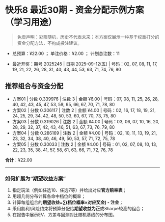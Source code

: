 # 快乐8 最近30期 - 资金分配示例方案（学习用途）

> 免责声明：彩票随机，历史不代表未来；本方案仅展示一种基于权重打分的资金分配方法，不构成投注建议。

- 总预算：¥22.00 ； 单注价格：¥2.00 ； 计划总注数：11

- 最近开奖：期号 2025245 | 日期 2025-09-12(五) | 号码：02, 07, 08, 11, 17, 19, 21, 22, 26, 28, 31, 40, 43, 44, 53, 63, 71, 74, 76, 80


## 推荐组合与资金分配

- 方案01 | 分数 0.339976 | 注数   3 | 金额 ¥6.00 | 号码：07, 08, 11, 25, 26, 28, 40, 42, 43, 45, 47, 53, 58, 65, 66, 67, 70, 71, 78, 80
- 方案02 | 分数 0.306117 | 注数   2 | 金额 ¥4.00 | 号码：02, 16, 17, 18, 19, 21, 24, 25, 29, 34, 42, 48, 50, 53, 60, 67, 70, 73, 75, 80
- 方案03 | 分数 0.319026 | 注数   2 | 金额 ¥4.00 | 号码：03, 06, 07, 10, 16, 20, 28, 29, 32, 37, 42, 43, 46, 51, 63, 67, 73, 76, 79, 80
- 方案04 | 分数 0.286169 | 注数   2 | 金额 ¥4.00 | 号码：02, 10, 11, 13, 19, 21, 23, 32, 34, 38, 40, 46, 49, 50, 53, 57, 71, 72, 75, 78
- 方案05 | 分数 0.30033 | 注数   2 | 金额 ¥4.00 | 号码：01, 02, 07, 08, 10, 13, 22, 23, 35, 38, 41, 57, 58, 61, 63, 66, 71, 72, 76, 78

**合计**：¥22.00


---
### 如何扩展为“期望收益方案”

1) 指定玩法（例如任选10、任选7等）并给出对应**官方赔率表**；
2) 用超几何分布计算各命中档位的概率；
3) 计算每组组合的**期望收益=∑(档位概率×对应奖金) - 注金**；
4) 采用凯利/风险约束将预算分配给**期望收益为正**或Sharpe较高的组合；
5) 在报告中展示EV、方差与回测对比随机基线的分布图。